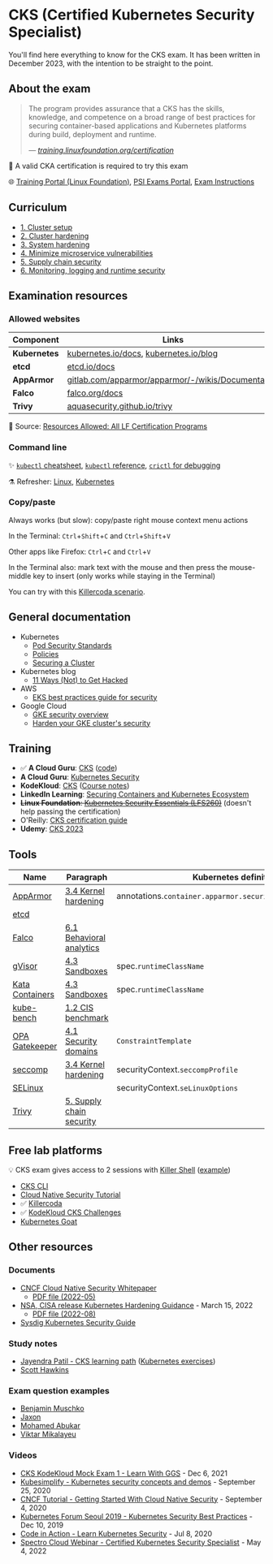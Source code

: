 #  CKS (Certified Kubernetes Security Specialist)

You'll find here everything to know for the CKS exam. It has been written in December 2023, with the intention to be straight to the point.

## About the exam

> The program provides assurance that a CKS has the skills, knowledge, and competence on a broad range of best practices for securing container-based applications and Kubernetes platforms during build, deployment and runtime.
>
> &mdash; <cite>[training.linuxfoundation.org/certification](https://training.linuxfoundation.org/certification/certified-kubernetes-security-specialist/)</cite>

🚩 A valid CKA certification is required to try this exam

🌐 [Training Portal (Linux Foundation)](https://trainingportal.linuxfoundation.org/learn/dashboard), [PSI Exams Portal](https://test-takers.psiexams.com/linux/manage/my-tests), [Exam Instructions](https://docs.linuxfoundation.org/tc-docs/certification/important-instructions-cks)

## Curriculum

* [1. Cluster setup](1-cluster-setup.md)
* [2. Cluster hardening](2-cluster-hardening.md)
* [3. System hardening](3-system-hardening.md)
* [4. Minimize microservice vulnerabilities](4-minimize-microservice-vulnerabilities.md)
* [5. Supply chain security](5-supply-chain-security.md)
* [6. Monitoring, logging and runtime security](6-monitoring-logging-runtime-security.md)

## Examination resources

### Allowed websites

Component      | Links
---------------|-----------------------------------------------------------------------------------------------------------------
**Kubernetes** | [kubernetes.io/docs](https://kubernetes.io/docs/), [kubernetes.io/blog](https://kubernetes.io/blog/)
**etcd**       | [etcd.io/docs](https://etcd.io/docs/)
**AppArmor**   | [gitlab.com/apparmor/apparmor/-/wikis/Documentation](https://gitlab.com/apparmor/apparmor/-/wikis/Documentation)
**Falco**      | [falco.org/docs](https://falco.org/docs/)
**Trivy**      | [aquasecurity.github.io/trivy](https://aquasecurity.github.io/trivy/)

📌 Source: [Resources Allowed: All LF Certification Programs](https://docs.linuxfoundation.org/tc-docs/certification/certification-resources-allowed#certified-kubernetes-security-specialist-cks)

### Command line

✨ [`kubectl` cheatsheet](https://kubernetes.io/docs/reference/kubectl/cheatsheet/), [`kubectl` reference](https://kubernetes.io/docs/reference/generated/kubectl/kubectl-commands), [`crictl` for debugging](https://kubernetes.io/docs/tasks/debug/debug-cluster/crictl/)

⚗️ Refresher: [Linux](practice/0.1-linux-commands.md), [Kubernetes](practice/0.2-kubernetes-commands.md)

### Copy/paste

Always works (but slow): copy/paste right mouse context menu actions

In the Terminal: `Ctrl`+`Shift`+`C` and `Ctrl`+`Shift`+`V`

Other apps like Firefox: `Ctrl`+`C` and `Ctrl`+`V`

In the Terminal also: mark text with the mouse and then press the mouse-middle key to insert (only works while staying in the Terminal)

You can try with this [Killercoda scenario](https://killercoda.com/kimwuestkamp/scenario/cks-cka-ckad-remote-desktop).

## General documentation

* Kubernetes
  * [Pod Security Standards](https://kubernetes.io/docs/concepts/security/pod-security-standards/)
  * [Policies](https://kubernetes.io/docs/concepts/policy/)
  * [Securing a Cluster](https://kubernetes.io/docs/tasks/administer-cluster/securing-a-cluster/)
* Kubernetes blog
  * [11 Ways (Not) to Get Hacked](https://kubernetes.io/blog/2018/07/18/11-ways-not-to-get-hacked/)
* AWS
  * [EKS best practices guide for security](https://aws.github.io/aws-eks-best-practices/security/docs/)
* Google Cloud
  * [GKE security overview](https://cloud.google.com/kubernetes-engine/docs/concepts/security-overview)
  * [Harden your GKE cluster's security](https://cloud.google.com/kubernetes-engine/docs/how-to/hardening-your-cluster)

## Training

* ✅ **A Cloud Guru**: [CKS](https://learn.acloud.guru/course/certified-kubernetes-security-specialist/dashboard) ([code](https://github.com/linuxacademy/content-cks-resources))
* **A Cloud Guru**: [Kubernetes Security](https://learn.acloud.guru/course/7d2c29e7-cdb2-4f44-8744-06332f47040e/dashboard)
* **KodeKloud**: [CKS](https://kodekloud.com/courses/certified-kubernetes-security-specialist-cks/) ([Course notes](https://github.com/kodekloudhub/certified-kubernetes-security-specialist-cks-course))
* **LinkedIn Learning**: [Securing Containers and Kubernetes Ecosystem](https://www.linkedin.com/learning/securing-containers-and-kubernetes-ecosystem/protect-your-containers-and-kubernetes-ecosystem)
* ~~**Linux Foundation**: [Kubernetes Security Essentials (LFS260)](https://training.linuxfoundation.org/training/kubernetes-security-essentials-lfs260/)~~ (doesn't help passing the certification)
* O'Reilly: [CKS certification guide](https://learning.oreilly.com/certifications/guides/Certified-Kubernetes-Security-Specialist-(CKS)/0636920886143/)
* **Udemy**: [CKS 2023](https://www.udemy.com/course/certified-kubernetes-security-specialist/?referralCode=D9329DEE203E7FEBE86B&couponCode=K8S-CKS-22)

## Tools

Name                                       | Paragraph                                                                                 | Kubernetes definition
-------------------------------------------|-------------------------------------------------------------------------------------------|---------------------------------------------------------------
[AppArmor](tools/apparmor.md)              | [3.4 Kernel hardening](3-system-hardening.md#kernel-hardening)                            | annotations.`container.apparmor.security.beta.kubernetes.io`
[etcd](tools/etcd.md)                      |                                                                                           |
[Falco](tools/falco.md)                    | [6.1 Behavioral analytics](6-monitoring-logging-runtime-security.md#behavioral-analytics) | 
[gVisor](tools/gvisor.md)                  | [4.3 Sandboxes](4-minimize-microservice-vulnerabilities.md#sandboxes)                     | spec.`runtimeClassName`
[Kata Containers](tools/katacontainers.md) | [4.3 Sandboxes](4-minimize-microservice-vulnerabilities.md#sandboxes)                     | spec.`runtimeClassName`
[kube-bench](tools/kube-bench.md)          | [1.2 CIS benchmark](1-cluster-setup.md#cis-benchmark)                                     |
[OPA Gatekeeper](tools/opa-gatekeeper.md)  | [4.1 Security domains](4-minimize-microservice-vulnerabilities.md#security-domains)       | `ConstraintTemplate`
[seccomp](tools/seccomp.md)                | [3.4 Kernel hardening](3-system-hardening.md#kernel-hardening)                            | securityContext.`seccompProfile`
[SELinux](tools/selinux.md)                |                                                                                           | securityContext.`seLinuxOptions`
[Trivy](tools/trivy.md)                    | [5. Supply chain security](5-supply-chain-security.md#workload-static-analysis)           |

## Free lab platforms

💡 CKS exam gives access to 2 sessions with [Killer Shell](https://github.com/killer-sh/cks-course-environment) ([example](practice/9.1-exam-cks-simulator.md))

* [CKS CLI](https://cks.kubernetes.tn/)
* [Cloud Native Security Tutorial](https://tutorial.kubernetes-security.info/)
* ✅ [Killercoda](https://killercoda.com/killer-shell-cks)
* ✅ [KodeKloud CKS Challenges](https://kodekloud.com/courses/cks-challenges/)
* [Kubernetes Goat](https://madhuakula.com/kubernetes-goat/)

## Other resources

### Documents

* [CNCF Cloud Native Security Whitepaper](https://github.com/cncf/tag-security/tree/main/security-whitepaper)
  * [PDF file (2022-05)](https://github.com/cncf/tag-security/blob/main/security-whitepaper/v2/CNCF_cloud-native-security-whitepaper-May2022-v2.pdf)
* [NSA, CISA release Kubernetes Hardening Guidance](https://www.nsa.gov/Press-Room/News-Highlights/Article/Article/2716980/nsa-cisa-release-kubernetes-hardening-guidance/) - March 15, 2022
  * [PDF file (2022-08)](https://media.defense.gov/2022/Aug/29/2003066362/-1/-1/0/CTR_KUBERNETES_HARDENING_GUIDANCE_1.2_20220829.PDF)
* [Sysdig Kubernetes Security Guide](https://sysdig.com/s-kubernetes-security-guide/)

### Study notes

* [Jayendra Patil - CKS learning path](https://jayendrapatil.com/certified-kubernetes-security-specialist-cks-learning-path/) ([Kubernetes exercises](https://github.com/jayendrapatil/kubernetes-exercises))
* [Scott Hawkins](https://github.com/echoboomer/k8s-cks-notes)

### Exam question examples

* [Benjamin Muschko](https://github.com/bmuschko/cks-crash-course)
* [Jaxon](https://github.com/theJaxon/CKS)
* [Mohamed Abukar](https://github.com/moabukar/CKS-Exercises-Certified-Kubernetes-Security-Specialist)
* [Viktar Mikalayeu](https://github.com/ViktorUJ/cks/tree/master/tasks/cks/labs)

### Videos

* [CKS KodeKloud Mock Exam 1 - Learn With GGS](https://www.youtube.com/watch?v=7eH7vfT0axA&list=PLglXbBWxN2H9-ATq0ShHVlMWskhRgvdJz) - Dec 6, 2021
* [Kubesimplify - Kubernetes security concepts and demos](https://youtu.be/VjlvS-qiz_U) - September 25, 2020
* [CNCF Tutorial - Getting Started With Cloud Native Security](https://youtu.be/MisS3wSds40) - September 4, 2020
* [Kubernetes Forum Seoul 2019 - Kubernetes Security Best Practices](https://youtu.be/wqsUfvRyYpw) - Dec 10, 2019
* [Code in Action - Learn Kubernetes Security](https://www.youtube.com/playlist?list=PLeLcvrwLe1859Rje9gHrD1KEp4y5OXApB) - Jul 8, 2020
* [Spectro Cloud Webinar - Certified Kubernetes Security Specialist](https://www.youtube.com/watch?v=Qqoe-PbuQcs) - May 4, 2022
